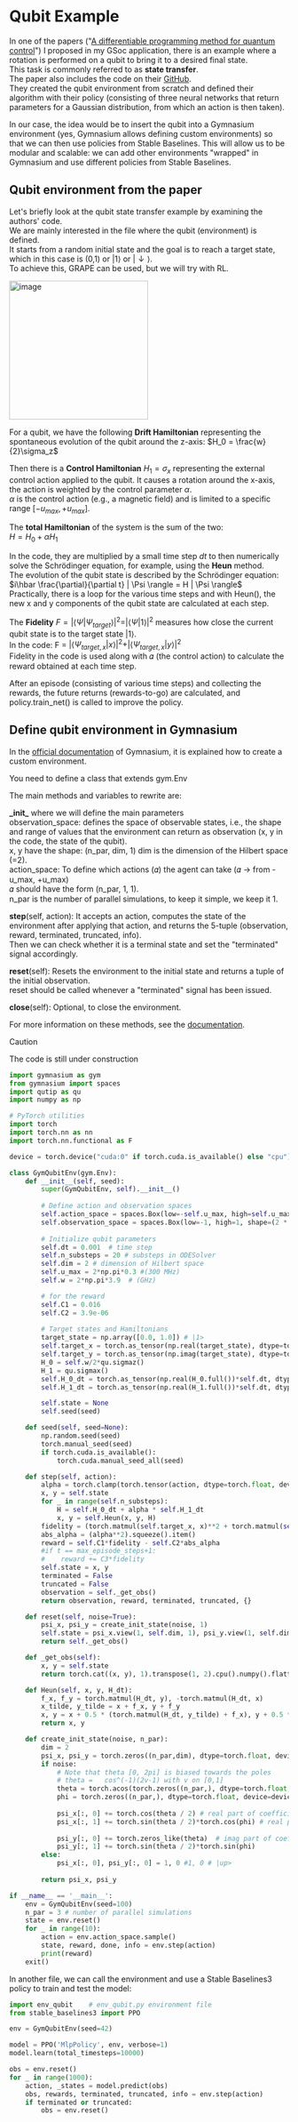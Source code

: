 # Qubit Example
In one of the papers ("[A differentiable programming method for quantum control](https://iopscience.iop.org/article/10.1088/2632-2153/ab9802/pdf)") I proposed in my GSoc application, there is an example where a rotation is performed on a qubit to bring it to a desired final state.  
This task is commonly referred to as **state transfer**.  
The paper also includes the code on their [GitHub](https://github.com/frankschae/A-differentiable-programming-method-for-quantum-control/blob/master/qubit/reinforce/env_qubit.py).  
They created the qubit environment from scratch and defined their algorithm with their policy (consisting of three neural networks that return parameters for a Gaussian distribution, from which an action is then taken).  

In our case, the idea would be to insert the qubit into a Gymnasium environment (yes, Gymnasium allows defining custom environments) so that we can then use policies from Stable Baselines.
This will allow us to be modular and scalable: we can add other environments "wrapped" in Gymnasium and use different policies from Stable Baselines.

## Qubit environment from the paper
Let's briefly look at the qubit state transfer example by examining the authors' code.  
We are mainly interested in the file where the qubit (environment) is defined.  
It starts from a random initial state and the goal is to reach a target state, which in this case is (0,1) or $| 1 \rangle$ or $|↓\rangle$.  
To achieve this, GRAPE can be used, but we will try with RL.  

<img src="https://github.com/LegionAtol/Diary-GSoC-2024/assets/118752873/9680bc12-ae42-4c11-ad43-ef48ceda8f3c" alt="image" width="250"/>  

For a qubit, we have the following **Drift Hamiltonian** representing the spontaneous evolution of the qubit around the z-axis:
$H_0 = \frac{w}{2}\sigma_z$  

Then there is a **Control Hamiltonian** $H_1 = \sigma_x$ representing the external control action applied to the qubit. It causes a rotation around the x-axis, the action is weighted by the control parameter $\alpha$.  
$\alpha$ is the control action (e.g., a magnetic field) and is limited to a specific range $[-u_{max}, +u_{max}]$.  

The **total Hamiltonian** of the system is the sum of the two:  
$H = H_0 + \alpha H_1$  

In the code, they are multiplied by a small time step $dt$ to then numerically solve the Schrödinger equation, for example, using the **Heun** method.  
The evolution of the qubit state is described by the Schrödinger equation:  
$i\hbar \frac{\partial}{\partial t} | \Psi \rangle = H | \Psi \rangle$  
Practically, there is a loop for the various time steps and with Heun(), the new x and y components of the qubit state are calculated at each step.  

The **Fidelity** $F = |\langle \Psi | \Psi_{target} \rangle|^2 = |\langle \Psi | 1 \rangle|^2$ measures how close the current qubit state is to the target state $| 1 \rangle$.  
In the code: F = $|\langle \Psi_{target,x} | x \rangle|^2 + |\langle \Psi_{target,x} | y \rangle|^2$  
Fidelity in the code is used along with 𝛼 (the control action) to calculate the reward obtained at each time step.  

After an episode (consisting of various time steps) and collecting the rewards, the future returns (rewards-to-go) are calculated, and policy.train_net() is called to improve the policy.  

## Define qubit environment in Gymnasium
In the [official documentation](https://gymnasium.farama.org/tutorials/gymnasium_basics/environment_creation/) of Gymnasium, it is explained how to create a custom environment.  

You need to define a class that extends gym.Env

The main methods and variables to rewrite are:  

**\_init_** where we will define the main parameters  
observation_space: defines the space of observable states, i.e., the shape and range of values that the environment can return as observation (x, y in the code, the state of the qubit).  
x, y have the shape: (n_par, dim, 1) dim is the dimension of the Hilbert space (=2).  
action_space: To define which actions (𝛼) the agent can take (𝛼 -> from -u_max, +u_max)  
𝛼 should have the form (n_par, 1, 1).  
n_par is the number of parallel simulations, to keep it simple, we keep it 1.  

**step**(self, action): It accepts an action, computes the state of the environment after applying that action, and returns the 5-tuple (observation, reward, terminated, truncated, info).  
Then we can check whether it is a terminal state and set the "terminated" signal accordingly.  

**reset**(self): Resets the environment to the initial state and returns a tuple of the initial observation.  
reset should be called whenever a "terminated" signal has been issued.  

**close**(self): Optional, to close the environment.

For more information on these methods, see the [documentation](https://gymnasium.farama.org/api/env/#gymnasium.Env.step).  

> [!CAUTION]
> The code is still under construction

```python
import gymnasium as gym
from gymnasium import spaces
import qutip as qu
import numpy as np

# PyTorch utilities
import torch
import torch.nn as nn
import torch.nn.functional as F

device = torch.device("cuda:0" if torch.cuda.is_available() else "cpu")

class GymQubitEnv(gym.Env):
    def __init__(self, seed):
        super(GymQubitEnv, self).__init__()
        
        # Define action and observation spaces
        self.action_space = spaces.Box(low=-self.u_max, high=self.u_max, shape=(1,1,1), dtype=np.float32) # Box to define continuous actions space. 𝛼(action) is from -u_max to +u_max
        self.observation_space = spaces.Box(low=-1, high=1, shape=(2 * dim,), dtype=np.float32)
        
        # Initialize qubit parameters
        self.dt = 0.001  # time step
        self.n_substeps = 20 # substeps in ODESolver
        self.dim = 2 # dimension of Hilbert space
        self.u_max = 2*np.pi*0.3 #(300 MHz)
        self.w = 2*np.pi*3.9  # (GHz)

        # for the reward
        self.C1 = 0.016
        self.C2 = 3.9e-06
        
        # Target states and Hamiltonians
        target_state = np.array([0.0, 1.0]) # |1>
        self.target_x = torch.as_tensor(np.real(target_state), dtype=torch.float, device=device).view(1,1,self.dim)
        self.target_y = torch.as_tensor(np.imag(target_state), dtype=torch.float, device=device).view(1,1,self.dim)
        H_0 = self.w/2*qu.sigmaz()
        H_1 = qu.sigmax()
        self.H_0_dt = torch.as_tensor(np.real(H_0.full())*self.dt, dtype=torch.float, device=device)
        self.H_1_dt = torch.as_tensor(np.real(H_1.full())*self.dt, dtype=torch.float, device=device)

        self.state = None
        self.seed(seed)

    def seed(self, seed=None):
        np.random.seed(seed)
        torch.manual_seed(seed)
        if torch.cuda.is_available():
            torch.cuda.manual_seed_all(seed)

    def step(self, action):
        alpha = torch.clamp(torch.tensor(action, dtype=torch.float, device=device), min=-self.u_max, max=self.u_max).view(1, 1, 1)
        x, y = self.state
        for _ in range(self.n_substeps):
            H = self.H_0_dt + alpha * self.H_1_dt
            x, y = self.Heun(x, y, H)
        fidelity = (torch.matmul(self.target_x, x)**2 + torch.matmul(self.target_x, y)**2).squeeze().item()
        abs_alpha = (alpha**2).squeeze().item()
        reward = self.C1*fidelity - self.C2*abs_alpha
        #if t == max_episode_steps+1:
        #    reward += C3*fidelity
        self.state = x, y
        terminated = False
        truncated = False
        observation = self._get_obs()
        return observation, reward, terminated, truncated, {}

    def reset(self, noise=True):
        psi_x, psi_y = create_init_state(noise, 1)
        self.state = psi_x.view(1, self.dim, 1), psi_y.view(1, self.dim, 1)
        return self._get_obs()

    def _get_obs(self):
        x, y = self.state
        return torch.cat((x, y), 1).transpose(1, 2).cpu().numpy().flatten()

    def Heun(self, x, y, H_dt):
        f_x, f_y = torch.matmul(H_dt, y), -torch.matmul(H_dt, x)
        x_tilde, y_tilde = x + f_x, y + f_y
        x, y = x + 0.5 * (torch.matmul(H_dt, y_tilde) + f_x), y + 0.5 * (-torch.matmul(H_dt, x_tilde) + f_y)
        return x, y

    def create_init_state(noise, n_par):
        dim = 2
        psi_x, psi_y = torch.zeros((n_par,dim), dtype=torch.float, device=device), torch.zeros((n_par,dim), dtype=torch.float, device=device)
        if noise:
            # Note that theta [0, 2pi] is biased towards the poles
            # theta	=	cos^(-1)(2v-1) with v on [0,1]
            theta = torch.acos(torch.zeros((n_par,), dtype=torch.float, device=device).uniform_(-1.0, 1.0))
            phi = torch.zeros((n_par,), dtype=torch.float, device=device).uniform_(0.0, 2*np.pi)
    
            psi_x[:, 0] += torch.cos(theta / 2) # real part of coefficient of |up>
            psi_x[:, 1] += torch.sin(theta / 2)*torch.cos(phi) # real part of coefficient of |down>
    
            psi_y[:, 0] += torch.zeros_like(theta)  # imag part of coefficient of |up>
            psi_y[:, 1] += torch.sin(theta / 2)*torch.sin(phi)
        else:
            psi_x[:, 0], psi_y[:, 0] = 1, 0 #1, 0 # |up>
    
        return psi_x, psi_y

if __name__ == '__main__':
    env = GymQubitEnv(seed=100)
    n_par = 3 # number of parallel simulations
    state = env.reset()
    for _ in range(10):
        action = env.action_space.sample()
        state, reward, done, info = env.step(action)
        print(reward)
    exit()
```
In another file, we can call the environment and use a Stable Baselines3 policy to train and test the model:  

```python
import env_qubit    # env_qubit.py environment file
from stable_baselines3 import PPO

env = GymQubitEnv(seed=42)

model = PPO('MlpPolicy', env, verbose=1)
model.learn(total_timesteps=10000)

obs = env.reset()
for _ in range(1000):
    action, _states = model.predict(obs)
    obs, rewards, terminated, truncated, info = env.step(action)
    if terminated or truncated:
        obs = env.reset()
```
